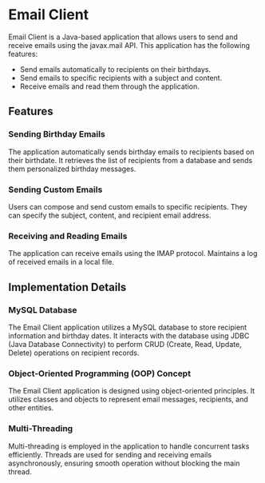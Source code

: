 # Email Client

Email Client is a Java-based application that allows users to send and receive emails using the javax.mail API. This application has the following features:

- Send emails automatically to recipients on their birthdays.
- Send emails to specific recipients with a subject and content.
- Receive emails and read them through the application.

## Features

### Sending Birthday Emails

The application automatically sends birthday emails to recipients based on their birthdate. It retrieves the list of recipients from a database and sends them personalized birthday messages.

### Sending Custom Emails

Users can compose and send custom emails to specific recipients. They can specify the subject, content, and recipient email address.

### Receiving and Reading Emails

The application can receive emails  using the IMAP protocol. Maintains a log of received emails in a local file.


## Implementation Details

### MySQL Database

The Email Client application utilizes a MySQL database to store recipient information and birthday dates. It interacts with the database using JDBC (Java Database Connectivity) to perform CRUD (Create, Read, Update, Delete) operations on recipient records.

### Object-Oriented Programming (OOP) Concept

The Email Client application is designed using object-oriented principles. It utilizes classes and objects to represent email messages, recipients, and other entities.

### Multi-Threading

Multi-threading is employed in the application to handle concurrent tasks efficiently. Threads are used for sending and receiving emails asynchronously, ensuring smooth operation without blocking the main thread.

